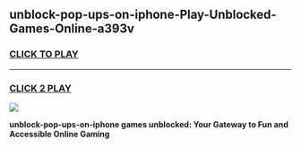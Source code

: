 
## unblock-pop-ups-on-iphone-Play-Unblocked-Games-Online-a393v
<h3>
<a href="https://premium76.site?title=unblock-pop-ups-on-iphone&ref=25A">CLICK TO PLAY</a></h3>
<hr>

<h3>
<a href="https://premium76.site?title=unblock-pop-ups-on-iphone&ref=25A">CLICK 2 PLAY</a>
  
</h3>

<a href="https://premium76.site?title=unblock-pop-ups-on-iphone&ref=25A"><img src="https://clearcache.store/games.png"></a>


**unblock-pop-ups-on-iphone games unblocked: Your Gateway to Fun and Accessible Online Gaming**
